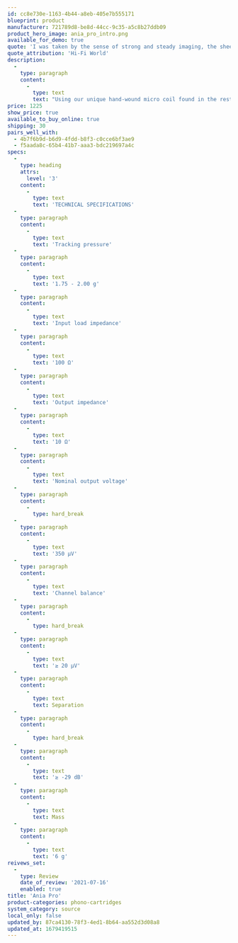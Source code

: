 ```yaml
---
id: cc8e730e-1163-4b44-a8eb-405e7b555171
blueprint: product
manufacturer: 721789d8-be8d-44cc-9c35-a5c8b27ddb09
product_hero_image: ania_pro_intro.png
available_for_demo: true
quote: 'I was taken by the sense of strong and steady imaging, the sheer power of Young’s acoustic guitar and the forceful expression of his vocals'
quote_attribution: 'Hi-Fi World'
description:
  -
    type: paragraph
    content:
      -
        type: text
        text: "Using our unique hand-wound micro coil found in the rest of the MC range, the Ania Pro is housed in a unique PPS highly rigid body, ensuring accurate construction and Rega’s three-point fixing method which offers the optimum connection to the head-shell while automatically setting overhang. The new body is protected by a CAD designed, red rigid cover to protect the internal fine wires, making handling when fitting, safe and risk free. The Ania Pro features a super high-powered, neodymium magnet and a coil meticulously hand wound on to an iron micro cross. This miniature assembly allows us greater freedom to track the vinyl groove guaranteeing even more detail is extracted from the vinyl. All of these features combine to deliver a balanced and dynamic performance that will engage you with your vinyl like never before. The Ania Pro is the perfect partner for the Planar 3, Planar 6 or Planar 8 turntable and a factory fitted option is available for both Planar 6 and Planar 8. Please ask your retailer for details.\_\_"
price: 1225
show_price: true
available_to_buy_online: true
shipping: 30
pairs_well_with:
  - 4b7f6b9d-b6d9-4fdd-b8f3-c0cce6bf3ae9
  - f5aada8c-65b4-41b7-aaa3-bdc219697a4c
specs:
  -
    type: heading
    attrs:
      level: '3'
    content:
      -
        type: text
        text: 'TECHNICAL SPECIFICATIONS'
  -
    type: paragraph
    content:
      -
        type: text
        text: 'Tracking pressure'
  -
    type: paragraph
    content:
      -
        type: text
        text: '​1.75 - 2.00 g'
  -
    type: paragraph
    content:
      -
        type: text
        text: 'Input load impedance'
  -
    type: paragraph
    content:
      -
        type: text
        text: '100 Ω'
  -
    type: paragraph
    content:
      -
        type: text
        text: 'Output impedance'
  -
    type: paragraph
    content:
      -
        type: text
        text: '10 Ω'
  -
    type: paragraph
    content:
      -
        type: text
        text: 'Nominal output voltage'
  -
    type: paragraph
    content:
      -
        type: hard_break
  -
    type: paragraph
    content:
      -
        type: text
        text: '350 μV'
  -
    type: paragraph
    content:
      -
        type: text
        text: 'Channel balance'
  -
    type: paragraph
    content:
      -
        type: hard_break
  -
    type: paragraph
    content:
      -
        type: text
        text: '≥ 20 μV'
  -
    type: paragraph
    content:
      -
        type: text
        text: Separation
  -
    type: paragraph
    content:
      -
        type: hard_break
  -
    type: paragraph
    content:
      -
        type: text
        text: '≥ -29 dB'
  -
    type: paragraph
    content:
      -
        type: text
        text: Mass
  -
    type: paragraph
    content:
      -
        type: text
        text: '6 g'
reivews_set:
  -
    type: Review
    date_of_review: '2021-07-16'
    enabled: true
title: 'Ania Pro'
product-categories: phono-cartridges
system_category: source
local_only: false
updated_by: 87ca4130-78f3-4ed1-8b64-aa552d3d08a8
updated_at: 1679419515
---
```

